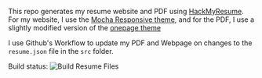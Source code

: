 This repo generates my resume website and PDF using [HackMyResume](https://github.com/hacksalot/HackMyResume). For my website, I use the [Mocha Responsive theme](https://www.npmjs.com/package/jsonresume-theme-mocha-responsive), and for the PDF, I use a slightly modified version of the [onepage theme](https://www.npmjs.com/package/jsonresume-theme-onepage)

I use Github's Workflow to update my PDF and Webpage on changes to the `resume.json` file in the `src` folder.

Build status: ![Build Resume Files](https://github.com/chrisnellis/resume/workflows/Build%20Resume%20Files/badge.svg?branch=master)